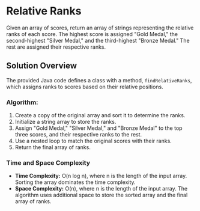# Relative Ranks

Given an array of scores, return an array of strings representing the relative ranks of each score. The highest score is assigned "Gold Medal," the second-highest "Silver Medal," and the third-highest "Bronze Medal." The rest are assigned their respective ranks.

## Solution Overview

The provided Java code defines a class with a method, `findRelativeRanks`, which assigns ranks to scores based on their relative positions.

### Algorithm:

1. Create a copy of the original array and sort it to determine the ranks.
2. Initialize a string array to store the ranks.
3. Assign "Gold Medal," "Silver Medal," and "Bronze Medal" to the top three scores, and their respective ranks to the rest.
4. Use a nested loop to match the original scores with their ranks.
5. Return the final array of ranks.

### Time and Space Complexity

- **Time Complexity:** O(n log n), where n is the length of the input array. Sorting the array dominates the time complexity.
- **Space Complexity:** O(n), where n is the length of the input array. The algorithm uses additional space to store the sorted array and the final array of ranks.
